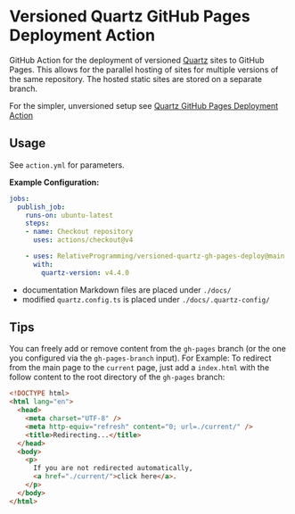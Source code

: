 # Versioned Quartz GitHub Pages Deployment Action
GitHub Action for the deployment of versioned [Quartz](https://github.com/jackyzha0/quartz) sites to GitHub Pages.
This allows for the parallel hosting of sites for multiple versions of the same repository.
The hosted static sites are stored on a separate branch.

For the simpler, unversioned setup see [Quartz GitHub Pages Deployment Action](https://github.com/RelativeProgramming/quartz-gh-pages-deploy)

## Usage
See `action.yml` for parameters.

**Example Configuration:**
```yml
jobs:
  publish_job:
    runs-on: ubuntu-latest
    steps:
    - name: Checkout repository
      uses: actions/checkout@v4

    - uses: RelativeProgramming/versioned-quartz-gh-pages-deploy@main
      with:
        quartz-version: v4.4.0
```
- documentation Markdown files are placed under `./docs/`
- modified `quartz.config.ts` is placed under `./docs/.quartz-config/`


## Tips
You can freely add or remove content from the `gh-pages` branch (or the one you configured via the `gh-pages-branch` input).
For Example: To redirect from the main page to the `current` page, just add a `index.html` with the follow content to the root directory of the `gh-pages` branch:

```html
<!DOCTYPE html>
<html lang="en">
  <head>
    <meta charset="UTF-8" />
    <meta http-equiv="refresh" content="0; url=./current/" />
    <title>Redirecting...</title>
  </head>
  <body>
    <p>
      If you are not redirected automatically,
      <a href="./current/">click here</a>.
    </p>
  </body>
</html>
```